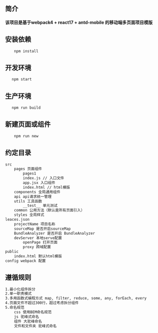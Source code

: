 ## 简介
#### 该项目是基于webpack4 + react17 + antd-mobile 的移动端多页面项目模版

## 安装依赖
```sh
    npm install
```

## 开发环境
 ```sh
    npm start
```
## 生产环境
 ```sh
    npm run build
```
## 新建页面或组件
```sh
    npm run new
```

## 约定目录
```sh
src
    pages 页面组件
        pages1
        index.js // 入口文件
        app.jsx 入口组件
        index.html // html模版
    components 全局通用组件
    api api请求统一管理
    utils 工具函数
        __test__ 单元测试
    common 公用方法（默认是所有页面引入）
    styles 全局样式
leaces.json
    projectName 项目名称
    sourceMap 是否开启sourceMap
    BundleAnalyzer 是否开启 BundleAnalyzer
    devServer 本地serve配置
        openPage 打开页面
        proxy 跨域配置
public 
    index.html 默认html模版
config webpack 配置
```

## 遵循规则
```sh
1.最小化组件拆分    
2.单一职责模式  
3.多用函数式编程方式 map, filter, reduce, some, any, forEach, every 
4.页面文件不超过300行，超过考虑拆分组件 
5.命名规范  
    css 使用BEM命名规范  
    js 驼峰式命名  
    组件 大驼峰命名  
    文件和文件夹 驼峰式命名
```